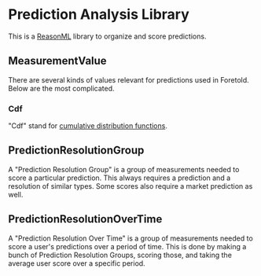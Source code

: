# Prediction Analysis Library

This is a [ReasonML](https://reasonml.github.io/) library to organize and score predictions.

## MeasurementValue

There are several kinds of values relevant for predictions used in Foretold. Below are the most complicated.

### Cdf

"Cdf" stand for [cumulative distribution functions](https://en.wikipedia.org/wiki/Cumulative_distribution_function).

## PredictionResolutionGroup

A "Prediction Resolution Group" is a group of measurements needed to score a particular prediction. This always requires a prediction and a resolution of similar types. Some scores also require a market prediction as well.

## PredictionResolutionOverTime

A "Prediction Resolution Over Time" is a group of measurements needed to score a user's predictions over a period of time. This is done by making a bunch of Prediction Resolution Groups, scoring those, and taking the average user score over a specific period.

